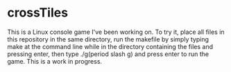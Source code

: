 # crossTiles

This is a Linux console game I've been working on.
To try it, place all files in this repository in the same directory, run the makefile by simply typing make at the command line while in the directory containing the files and pressing enter, then type ./g(period slash g) and press enter to run the game.
This is a work in progress.
